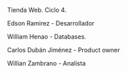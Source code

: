 Tienda Web. Ciclo 4.

Edson Ramirez - Desarrollador

William Henao - Databases.

Carlos Dubán Jiménez - Product owner

Willian Zambrano - Analista
